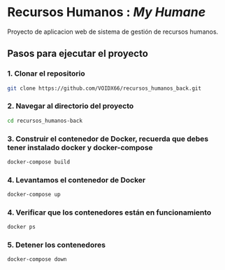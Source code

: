 # Recursos Humanos : _**My Humane**_
Proyecto de aplicacion web de sistema de gestión de recursos humanos.

## Pasos para ejecutar el proyecto

### 1. Clonar el repositorio
```bash
git clone https://github.com/VOIDX66/recursos_humanos_back.git
```
### 2. Navegar al directorio del proyecto
```bash
cd recursos_humanos-back
```
### 3. Construir el contenedor de Docker, recuerda que debes tener instalado docker y docker-compose
```bash
docker-compose build
```

### 4. Levantamos el contenedor de Docker
```bash
docker-compose up
```

### 4. Verificar que los contenedores están en funcionamiento
```bash
docker ps
```
### 5. Detener los contenedores
```bash
docker-compose down
```
